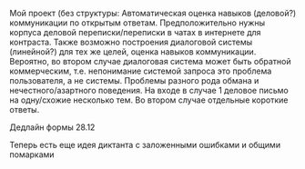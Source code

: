 Мой проект (без структуры:
Автоматическая оценка навыков (деловой?) коммуникации по открытым ответам. Предположительно нужны корпуса деловой переписки/переписки в чатах в интернете для контраста. Также возможно построения диалоговой системы (линейной?) для тех же целей, оценка навыков коммуникации. Вероятно, во втором случае диалоговая система может быть обратной коммерческим, т.е. непонимание системой запроса это проблема пользователя, а не системы. Проблемы разного рода обмана и нечестного/азартного поведения.
На входе в случае 1 деловое письмо на одну/схожие несколько тем. Во втором случае отдельные короткие ответы.

Дедлайн формы 28.12

Теперь есть еще идея диктанта с заложенными ошибками и общими помарками
